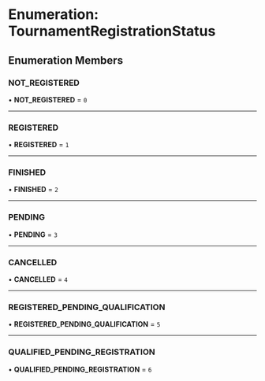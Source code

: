 # Enumeration: TournamentRegistrationStatus

## Enumeration Members

### NOT\_REGISTERED

• **NOT\_REGISTERED** = ``0``

___

### REGISTERED

• **REGISTERED** = ``1``

___

### FINISHED

• **FINISHED** = ``2``

___

### PENDING

• **PENDING** = ``3``

___

### CANCELLED

• **CANCELLED** = ``4``

___

### REGISTERED\_PENDING\_QUALIFICATION

• **REGISTERED\_PENDING\_QUALIFICATION** = ``5``

___

### QUALIFIED\_PENDING\_REGISTRATION

• **QUALIFIED\_PENDING\_REGISTRATION** = ``6``
